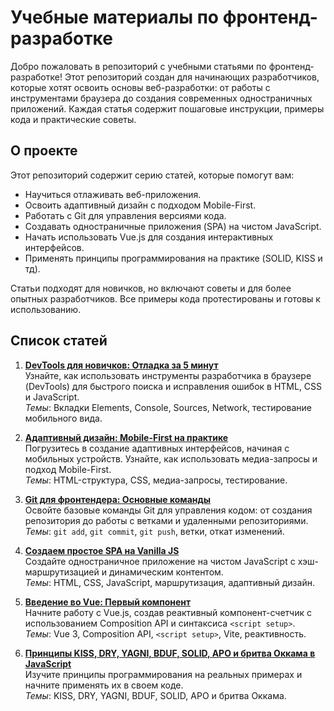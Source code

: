 # Учебные материалы по фронтенд-разработке

Добро пожаловать в репозиторий с учебными статьями по фронтенд-разработке! Этот репозиторий создан для начинающих разработчиков, которые хотят освоить основы веб-разработки: от работы с инструментами браузера до создания современных одностраничных приложений. Каждая статья содержит пошаговые инструкции, примеры кода и практические советы.

## О проекте

Этот репозиторий содержит серию статей, которые помогут вам:
- Научиться отлаживать веб-приложения.
- Освоить адаптивный дизайн с подходом Mobile-First.
- Работать с Git для управления версиями кода.
- Создавать одностраничные приложения (SPA) на чистом JavaScript.
- Начать использовать Vue.js для создания интерактивных интерфейсов.
- Применять принципы программирования на практике (SOLID, KISS и тд).

Статьи подходят для новичков, но включают советы и для более опытных разработчиков. Все примеры кода протестированы и готовы к использованию.

## Список статей

1. **[DevTools для новичков: Отладка за 5 минут](https://github.com/teenage1ove/learn-markdown/blob/main/devtools.md)**  
   Узнайте, как использовать инструменты разработчика в браузере (DevTools) для быстрого поиска и исправления ошибок в HTML, CSS и JavaScript.  
   _Темы_: Вкладки Elements, Console, Sources, Network, тестирование мобильного вида.

2. **[Адаптивный дизайн: Mobile-First на практике](https://github.com/teenage1ove/learn-markdown/blob/main/mobile-first.md)**  
   Погрузитесь в создание адаптивных интерфейсов, начиная с мобильных устройств. Узнайте, как использовать медиа-запросы и подход Mobile-First.  
   _Темы_: HTML-структура, CSS, медиа-запросы, тестирование.

3. **[Git для фронтендера: Основные команды](https://github.com/teenage1ove/learn-markdown/blob/main/git-frontend.md)**  
   Освойте базовые команды Git для управления кодом: от создания репозитория до работы с ветками и удаленными репозиториями.  
   _Темы_: `git add`, `git commit`, `git push`, ветки, откат изменений.

4. **[Создаем простое SPA на Vanilla JS](https://github.com/teenage1ove/learn-markdown/blob/main/spa-js.md)**  
   Создайте одностраничное приложение на чистом JavaScript с хэш-маршрутизацией и динамическим контентом.  
   _Темы_: HTML, CSS, JavaScript, маршрутизация, адаптивный дизайн.

5. **[Введение во Vue: Первый компонент](https://github.com/teenage1ove/learn-markdown/blob/main/vue-first.md)**  
   Начните работу с Vue.js, создав реактивный компонент-счетчик с использованием Composition API и синтаксиса `<script setup>`.  
   _Темы_: Vue 3, Composition API, `<script setup>`, Vite, реактивность.

6. **[Принципы KISS, DRY, YAGNI, BDUF, SOLID, APO и бритва Оккама в JavaScript](https://github.com/teenage1ove/learn-markdown/blob/main/solid-apo-kiss.md)**  
   Изучите принципы программирования на реальных примерах и начните применять их в своем коде.  
   _Темы_: KISS, DRY, YAGNI, BDUF, SOLID, APO и бритва Оккама.
